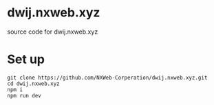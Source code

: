 # dwij.nxweb.xyz
source code for dwij.nxweb.xyz
# Set up
```
git clone https://github.com/NXWeb-Corperation/dwij.nxweb.xyz.git
cd dwij.nxweb.xyz
npm i
npm run dev

```
